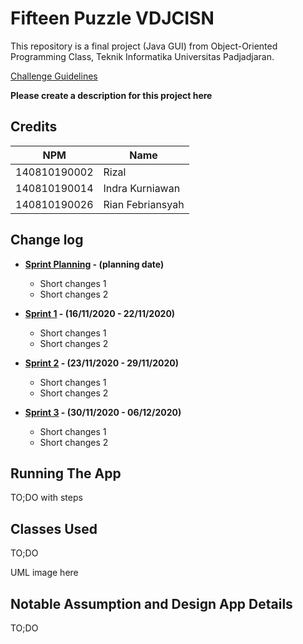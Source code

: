 # Fifteen Puzzle VDJCISN

This repository is a final project (Java GUI) from Object-Oriented Programming Class, Teknik Informatika Universitas Padjadjaran. 

[Challenge Guidelines](challenge-guideline.md)

**Please create a description for this project here**

## Credits
| NPM           | Name                         |
| ------------- |---------------------------   |
| 140810190002  | Rizal    |
| 140810190014  | Indra Kurniawan              |
| 140810190026  | Rian Febriansyah             |

## Change log
- **[Sprint Planning](changelog/sprint-planning.md) - (planning date)** 
   -  Short changes 1
   - Short changes 2

- **[Sprint 1](changelog/sprint-1.md) - (16/11/2020 - 22/11/2020)** 
   - Short changes 1
   - Short changes 2

- **[Sprint 2](changelog/sprint-2.md) - (23/11/2020 - 29/11/2020)** 
   - Short changes 1
   - Short changes 2
   
- **[Sprint 3](changelog/sprint-3.md) - (30/11/2020 - 06/12/2020)** 
   - Short changes 1
   - Short changes 2

## Running The App

TO;DO with steps

## Classes Used

TO;DO

UML image here

## Notable Assumption and Design App Details

TO;DO
